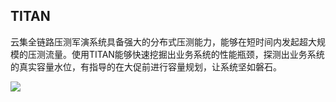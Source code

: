 ## TITAN


云集全链路压测军演系统具备强大的分布式压测能力，能够在短时间内发起超大规模的压测流量。使用TITAN能够快速挖掘出业务系统的性能瓶颈，探测出业务系统的真实容量水位，有指导的在大促前进行容量规划，让系统坚如磐石。

![](http://dl.iteye.com/upload/picture/pic/137613/5333bb0c-908a-39de-9725-c3c8a02f4587.png)
